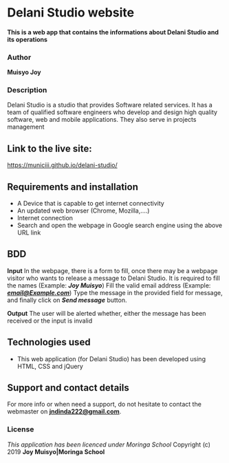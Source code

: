 # Delani Studio website
#### This is a web app that contains the informations about Delani Studio and its operations
### Author
 **Muisyo Joy**
### Description
 Delani Studio is a studio that provides Software related services. It has a team of qualified software engineers who develop and design high quality software, web and mobile applications. They also serve in projects management

## Link to the live site:
https://municiii.github.io/delani-studio/

## Requirements and installation
*  A Device that is capable to get internet connectivity
* An updated web browser (Chrome, Mozilla,....)
* Internet connection
* Search and open the webpage in Google search engine using the above URL link

## BDD
**Input**
In the webpage, there is a form to fill, once there may be a webpage visitor who wants to release a message to Delani Studio. 
It is required to fill the names (Example: ***Joy Muisyo***)
Fill the valid email address (Example: ***email@Example.com***)
Type the message in the provided field for message, and finally click on ***Send message*** button.
 
**Output**
The user will be alerted whether, either the message has been received or the input is invalid

## Technologies used
* This web application (for Delani Studio) has been developed using HTML, CSS and jQuery

## Support and contact details
For more info or when need a support, do not hesitate to contact the webmaster on **jndinda222@gmail.com**.

### License
*This application has been licenced under Moringa School*
Copyright (c) 2019 **Joy Muisyo|Moringa School**
